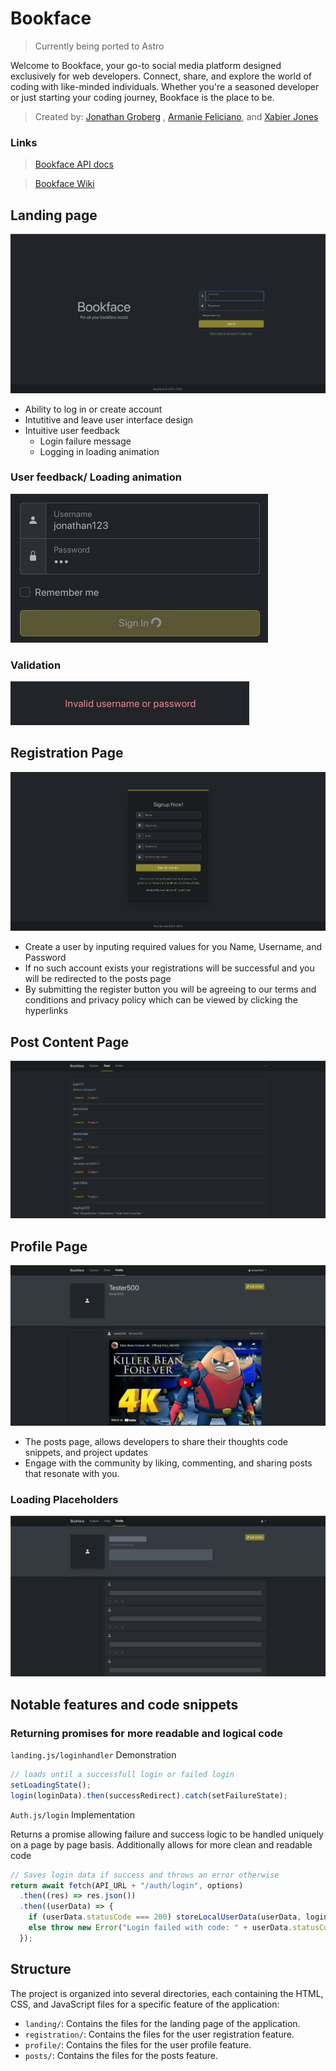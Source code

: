 # Bookface

> Currently being ported to Astro

Welcome to Bookface, your go-to social media platform designed exclusively for web developers. Connect, share, and explore the world of coding with like-minded individuals. Whether you're a seasoned developer or just starting your coding journey, Bookface is the place to be.

> Created by: [Jonathan Groberg](https://github.com/joncgroberg)
> , [Armanie Feliciano](https://github.com/MrRobut98), and [Xabier Jones](https://github.com/l3tsgititzay)

### Links

> [Bookface API docs](http://microbloglite.us-east-2.elasticbeanstalk.com/docs/)

> [Bookface Wiki](https://github.com/JonCGroberg/microbloglite-capstone-starter/wiki/)

## Landing page

![terms](./screen-captures/landing&login.png)

- Ability to log in or create account
- Intutitive and leave user interface design
- Intuitive user feedback
  - Login failure message
  - Logging in loading animation

### User feedback/ Loading animation

![loadingAnimation](screen-captures/loading%20animation.gif)

### Validation

![valiation](./screen-captures/validation.png)

## Registration Page

![registrationScreenshot](./screen-captures/register.png)

- Create a user by inputing required values for you Name, Username, and Password
- If no such account exists your registrations will be successful and you will be redirected to the posts page
- By submitting the register button you will be agreeing to our terms and conditions and privacy policy which can be viewed by clicking the hyperlinks

## Post Content Page

![postScreenshot](/screen-captures/feed.png)

## Profile Page

![profileScreenshot](/screen-captures/profile.png)

- The posts page, allows developers to share their thoughts code snippets, and project updates
- Engage with the community by liking, commenting, and sharing posts that resonate with you.

### Loading Placeholders

![loadingProfile](./screen-captures/placeholders.png)

## Notable features and code snippets

### Returning promises for more readable and logical code

 `landing.js/loginhandler` Demonstration


```javascript
// loads until a successfull login or failed login
setLoadingState();
login(loginData).then(successRedirect).catch(setFailureState);
```
`Auth.js/login` Implementation

Returns a promise allowing failure and success logic to be handled uniquely on a page by page basis. Additionally allows for more clean and readable code


```javascript
// Saves login data if success and throws an error otherwise
return await fetch(API_URL + "/auth/login", options)
  .then((res) => res.json())
  .then((userData) => {
    if (userData.statusCode === 200) storeLocalUserData(userData, loginData);
    else throw new Error("Login failed with code: " + userData.statusCode);
  });
```

## Structure

The project is organized into several directories, each containing the HTML, CSS, and JavaScript files for a specific feature of the application:

- `landing/`: Contains the files for the landing page of the application.
- `registration/`: Contains the files for the user registration feature.
- `profile/`: Contains the files for the user profile feature.
- `posts/`: Contains the files for the posts feature.

